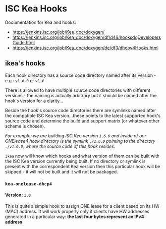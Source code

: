 # ISC Kea Hooks

Documentation for Kea and hooks:

- https://jenkins.isc.org/job/Kea_doc/doxygen/
- https://jenkins.isc.org/job/Kea_doc/doxygen/df/d46/hooksdgDevelopersGuide.html
- https://jenkins.isc.org/job/Kea_doc/doxygen/de/df3/dhcpv4Hooks.html

## ikea's hooks

Each hook directory has a source code directory named after its version - e.g.: `v1.0.0` or `v1.0`

There is allowed to have multiple source code directories with different versions - the naming is actually arbitrary but it should be named after the hook's version for a clarity...

Beside the hook's source code directories there are symlinks named after the compatible ISC Kea version...these points to the latest supported hook's source code and determine the build and support matrix (or whatever other scheme is chosen).

*For example: we are building ISC Kea version `1.6.0` and inside of our ONElease4 hook directory is the symlink `./1.6.0` pointing to the directory `./v1.0.0`, where the source code of this hook resides.*

`ikea` now will know which hooks and what version of them can be built with the ISC Kea version currently being built. If no directory or symlink is present with the correspondent Kea version then this particular hook will be skipped - it will not be built and it will not be packaged.

### `kea-onelease-dhcp4`
#### Version: `1.0`

This is quite a simple hook to assign ONE lease for a client based on its HW (MAC) address. It will work properly only if clients have HW addresses generated in a particular way: **the last four bytes represent an IPv4 address**

